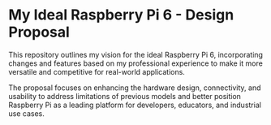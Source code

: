 # My Ideal Raspberry Pi 6 - Design Proposal

This repository outlines my vision for the ideal Raspberry Pi 6, incorporating changes and features based on my professional experience to make it more versatile and competitive for real-world applications.

The proposal focuses on enhancing the hardware design, connectivity, and usability to address limitations of previous models and better position Raspberry Pi as a leading platform for developers, educators, and industrial use cases.
